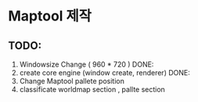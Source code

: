 # Maptool 제작

## TODO:
01. Windowsize Change ( 960 * 720 ) DONE:
03. create core engine (window create, renderer) DONE:
02. Change Maptool pallete position
03. classificate worldmap section , pallte section